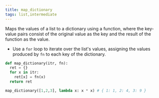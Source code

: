 ```yaml
---
title: map_dictionary
tags: list,intermediate
---
```


Maps the values of a list to a dictionary using a function, where the key-value pairs consist of the original value as the key and the result of the function as the value.

- Use a `for` loop to iterate over the list's values, assigning the values produced by `fn` to each key of the dictionary.

```py
def map_dictionary(itr, fn):
  ret = {}
  for x in itr:
    ret[x] = fn(x)
  return ret
```

```py
map_dictionary([1,2,3], lambda x: x * x) # { 1: 1, 2: 4, 3: 9 }
```
